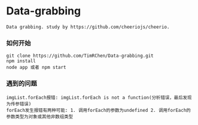 # Data-grabbing
    Data grabbing. study by https://github.com/cheeriojs/cheerio.

### 如何开始
    git clone https://github.com/TimRChen/Data-grabbing.git
    npm install
    node app 或者 npm start

### 遇到的问题
    imgList.forEach报错: imgList.forEach is not a function(分析错误，最后发现为传参错误)
    forEach发生报错有两种可能: 1. 调用forEach的参数为undefined 2. 调用forEach的参数类型为对象或其他非数组类型
